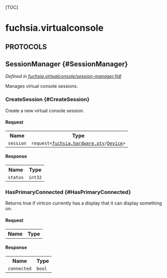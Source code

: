 [TOC]

# fuchsia.virtualconsole


## **PROTOCOLS**

## SessionManager {#SessionManager}
*Defined in [fuchsia.virtualconsole/session-manager.fidl](https://fuchsia.googlesource.com/fuchsia/+/master/zircon/system/fidl/fuchsia-virtualconsole/session-manager.fidl#12)*

<p>Manages virtual console sessions.</p>

### CreateSession {#CreateSession}

<p>Create a new virtual console session.</p>

#### Request
<table>
    <tr><th>Name</th><th>Type</th></tr>
    <tr>
            <td><code>session</code></td>
            <td>
                <code>request&lt;<a class='link' href='../fuchsia.hardware.pty/'>fuchsia.hardware.pty</a>/<a class='link' href='../fuchsia.hardware.pty/#Device'>Device</a>&gt;</code>
            </td>
        </tr></table>


#### Response
<table>
    <tr><th>Name</th><th>Type</th></tr>
    <tr>
            <td><code>status</code></td>
            <td>
                <code>int32</code>
            </td>
        </tr></table>

### HasPrimaryConnected {#HasPrimaryConnected}

<p>Returns true if virtcon currently has a display that it can display something on.</p>

#### Request
<table>
    <tr><th>Name</th><th>Type</th></tr>
    </table>


#### Response
<table>
    <tr><th>Name</th><th>Type</th></tr>
    <tr>
            <td><code>connected</code></td>
            <td>
                <code>bool</code>
            </td>
        </tr></table>

















